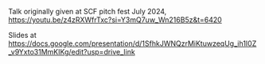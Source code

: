 Talk originally given at SCF pitch fest July 2024, https://youtu.be/z4zRXWfrTxc?si=Y3mQ7uw_Wn216B5z&t=6420

Slides at https://docs.google.com/presentation/d/1SfhkJWNQzrMiKtuwzeqUg_ih1I0Z_v9Yxto31MmKIKg/edit?usp=drive_link
